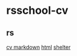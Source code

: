 # rsschool-cv
## rs
[cv markdown](https://realize4.github.io/rsschool-cv/cv)
[html](https://realize4.github.io/rsschool-cv/)
[shelter](https://realize4.github.io/rsschool-cv/shelter/shelter.html)

